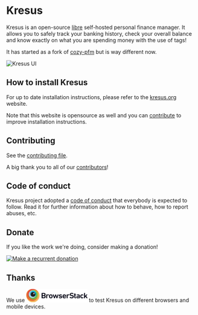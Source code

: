 Kresus
======

Kresus is an open-source [libre](LICENSE) self-hosted personal finance manager.
It allows you to safely track your banking history, check your overall balance
and know exactly on what you are spending money with the use of tags!

It has started as a fork of [cozy-pfm](https://github.com/seeker89/cozy-pfm)
but is way different now.

![Kresus UI](https://kresus.org/images/pages/view-all-accounts.png)

## How to install Kresus

For up to date installation instructions, please refer to the
[kresus.org](https://kresus.org/en/install.html) website.

Note that this website is opensource as well and you can
[contribute](https://framagit.org/kresusapp/kresus.org/blob/master/content/pages/en/05-install.md)
to improve installation instructions.

## Contributing

See the [contributing file](CONTRIBUTING.md).

A big thank you to all of our [contributors](https://framagit.org/kresusapp/kresus/graphs/master)!

## Code of conduct

Kresus project adopted a [code of conduct](CodeOfConduct.md) that everybody is
expected to follow. Read it for further information about how to behave, how
to report abuses, etc.

## Donate

If you like the work we're doing, consider making a donation!

[![Make a recurrent donation](https://liberapay.com/assets/widgets/donate.svg)](https://liberapay.com/Kresus/donate)

## Thanks

We use [![BrowserStack](./support/Browserstack-logo.png)](https://www.browserstack.com) to test Kresus on different browsers and mobile devices.
